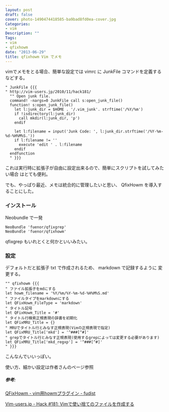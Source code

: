 ```yaml
---
layout: post
draft: false
cover: photo-1490474418585-ba9bad8fd0ea-cover.jpg
Categories:
- vim
Description: ""
Tags:
- vim
- qfixhowm
date: "2013-06-29"
title: qfixhowm Vim でメモ
---
```


vimでメモをとる場合、簡単な設定では vimrc に JunkFile
コマンドを定義するなどする。

```vim
" JunkFile {{{
" http://vim-users.jp/2010/11/hack181/
  "" Open junk file.
  command! -nargs=0 JunkFile call s:open_junk_file()
  function! s:open_junk_file()
    let l:junk_dir = $HOME . '/.vim_junk'. strftime('/%Y/%m')
    if !isdirectory(l:junk_dir)
      call mkdir(l:junk_dir, 'p')
    endif

    let l:filename = input('Junk Code: ', l:junk_dir.strftime('/%Y-%m-%d-%H%M%S.'))
    if l:filename != ''
      execute 'edit ' . l:filename
    endif
  endfunction
  " }}}
```

これは実行時に拡張子が自由に設定出来るので、簡単にスクリプトを試してみたい場合
はとても便利。

でも、やっぱり最近、メモは統合的に管理したいと思い、 QfixHowm
を導入することにした。

### インストール

Neobundle で一発

```vim
NeoBundle 'fuenor/qfixgrep'
NeoBundle 'fuenor/qfixhowm'
```

qfixgrep もいれとくと何かといいみたい。

### 設定

デフォルトだと拡張子 txt で作成されるため、 markdown
で記録するように 変更する。

```vim
"" qfixhowm {{{
" ファイル拡張子をmdにする
let howm_filename = '%Y/%m/%Y-%m-%d-%H%M%S.md'
" ファイルタイプをmarkdownにする
let QFixHowm_FileType = 'markdown'
" タイトル記号
let QFixHowm_Title = '#'
" タイトル行検索正規表現の辞書を初期化
let QFixMRU_Title = {}
" MRUでタイトル行とみなす正規表現(Vimの正規表現で指定)
let QFixMRU_Title['mkd'] = '^###[^#]'
" grepでタイトル行とみなす正規表現(使用するgrepによっては変更する必要があります)
let QFixMRU_Title['mkd_regxp'] = '^###[^#]'
" }}}
```

こんなんでいいっぽい。

使い方、細かい設定は作者さんのページ参照

##### 参考:

[QFixHowm - vim用howmプラグイン - fudist](https://sites.google.com/site/fudist/Home/qfixhowm)

[Vim-users.jp - Hack \#181: Vimで使い捨てのファイルを作成する](http://vim-users.jp/2010/11/hack181/)

